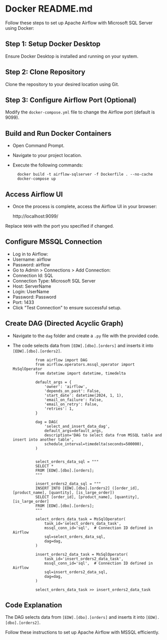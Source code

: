 # Docker README.md

Follow these steps to set up Apache Airflow with Microsoft SQL Server using Docker:

## Step 1: Setup Docker Desktop
Ensure Docker Desktop is installed and running on your system.

## Step 2: Clone Repository
Clone the repository to your desired location using Git.

## Step 3: Configure Airflow Port (Optional)
Modify the `docker-compose.yml` file to change the Airflow port (default is 9099).

## Build and Run Docker Containers
- Open Command Prompt.
- Navigate to your project location.
- Execute the following commands:

        docker build -t airflow-sqlserver -f Dockerfile . --no-cache
        docker-compose up


## Access Airflow UI
- Once the process is complete, access the Airflow UI in your browser:

  http://localhost:9099/

Replace `9099` with the port you specified if changed.

## Configure MSSQL Connection
- Log in to Airflow:
- Username: airflow
- Password: airflow
- Go to Admin > Connections > Add Connection:
- Connection Id: SQL
- Connection Type: Microsoft SQL Server
- Host: ServerName
- Login: UserName
- Password: Password
- Port: 1433
- Click "Test Connection" to ensure successful setup.

## Create DAG (Directed Acyclic Graph)
- Navigate to the `dag` folder and create a `.py` file with the provided code.
- The code selects data from `[EDW].[dbo].[orders]` and inserts it into `[EDW].[dbo].[orders2]`.

                from airflow import DAG
                from airflow.operators.mssql_operator import MsSqlOperator
                from datetime import datetime, timedelta
                
                default_args = {
                    'owner': 'airflow',
                    'depends_on_past': False,
                    'start_date': datetime(2024, 1, 1),
                    'email_on_failure': False,
                    'email_on_retry': False,
                    'retries': 1,
                }
                
                dag = DAG(
                    'select_and_insert_data_dag',
                    default_args=default_args,
                    description='DAG to select data from MSSQL table and insert into another table',
                    schedule_interval=timedelta(seconds=500000),
                )
                
                
                select_orders_data_sql = """
                SELECT *
                FROM [EDW].[dbo].[orders];
                """
                
                insert_orders2_data_sql = """
                INSERT INTO [EDW].[dbo].[orders2] ([order_id], [product_name], [quantity], [is_large_order])
                SELECT [order_id], [product_name], [quantity], [is_large_order]
                FROM [EDW].[dbo].[orders];
                """
                
                select_orders_data_task = MsSqlOperator(
                    task_id='select_orders_data_task',
                    mssql_conn_id='sql',  # Connection ID defined in Airflow
                    sql=select_orders_data_sql,
                    dag=dag,
                )
                
                insert_orders2_data_task = MsSqlOperator(
                    task_id='insert_orders2_data_task',
                    mssql_conn_id='sql',  # Connection ID defined in Airflow
                    sql=insert_orders2_data_sql,
                    dag=dag,
                )
                
                select_orders_data_task >> insert_orders2_data_task

## Code Explanation
The DAG selects data from `[EDW].[dbo].[orders]` and inserts it into `[EDW].[dbo].[orders2]`.

Follow these instructions to set up Apache Airflow with MSSQL efficiently.


